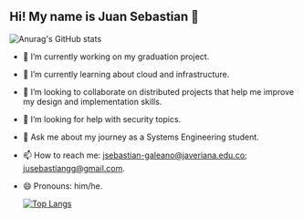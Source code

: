 ## Hi! My name is Juan Sebastian 👋

![Anurag's GitHub stats](https://github-readme-stats.vercel.app/api?username=el-sebas-galeano&show_icons=true&theme=tokyonight)

- 🔭 I’m currently working on my graduation project.
- 🌱 I’m currently learning about cloud and infrastructure.
- 👯 I’m looking to collaborate on distributed projects that help me improve my design and implementation skills.
- 🤔 I’m looking for help with security topics.
- 💬 Ask me about my journey as a Systems Engineering student.
- 📫 How to reach me: jsebastian-galeano@javeriana.edu.co; jusebastiangg@gmail.com.
- 😄 Pronouns: him/he.

  [![Top Langs](https://github-readme-stats.vercel.app/api/top-langs/?username=el-sebas-galeano)](https://github.com/el-sebas-galeano/github-readme-stats)
  
<!--
**el-sebas-galeano/el-sebas-galeano** is a ✨ _special_ ✨ repository because its `README.md` (this file) appears on your GitHub profile.


-->
